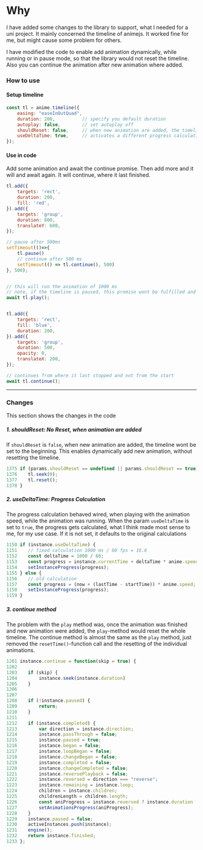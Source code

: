 
# Why
I have added some changes to the library to support, what I needed for a uni project. It mainly concerned the timeline of animejs. It worked fine for me, but might cause some problem for others.

I have modified the code to enable add animation dynamically, while running or in pause mode, so that the library would not reset the timeline. Also you can continue the animation after new animation where added.


### How to use
#### Setup timeline
```js
const tl = anime.timeline({
    easing: "easeInOutQuad",
    duration: 200,          // specify you default duration
    autoplay: false,        // set autoplay off
    shouldReset: false,     // when new animation are added, the timeline wont be resetted
    useDeltaTime: true,     // activates a different progress calculation of the timeline
});
```

#### Use in code

Add some animation and await the continue promise. Then add more and it will and await again. It will continue, where it last finished.
```js
tl.add({
    targets: 'rect',
    duration: 200,
    fill: 'red',
}).add({
    targets: 'group',
    duration: 800,
    translateY: 600,
});

// pause after 500ms
setTimeout(()=>{
    tl.pause()
    // continue after 500 ms
    setTimeout(() => tl.continue(), 500)
}, 500);


// this will run the animation of 1000 ms
// note, if the timeline is paused, this promise wont be fulfilled and will wait until it is finished
await tl.play(); 


tl.add({
    targets: 'rect',
    fill: 'blue',
    duration: 200,
}).add({
    targets: 'group',
    duration: 500,
    opacity: 0,
    translateX: 200,
});

// continues from where it last stopped and not from the start
await tl.continue(); 
```




---
### Changes
This section shows the changes in the code

##### 1. shouldReset: No Reset, when animation are added
If  `shouldReset` is `false`, when new animation are added, the timeline wont be set to the beginning.
This enables dynamically add new animation, without resetting the timeline.


```js
1375 if (params.shouldReset == undefined || params.shouldReset == true) {
1376    tl.seek(0);
1377    tl.reset();
1378 }
```


##### 2. useDeltaTime: Progress Calculation
The progress calculation behaved wired, when playing with the animation speed, while the animation was running. 
When the param `useDeltaTime` is set to `true`, the progress gets calculated, what I think made most sense to me, for my use case. If it is not set, it defaults to the original calculations



```js
1150 if (instance.useDeltaTime) {
1151    // fixed calculation 1000 ms / 60 fps = 16.6
1152    const deltaTime = 1000 / 60;
1153    const progress = instance.currentTime + deltaTime * anime.speed;
1154    setInstanceProgress(progress);
1155 } else {
1156    // old calculation
1157    const progress = (now + (lastTime - startTime)) * anime.speed;
1158    setInstanceProgress(progress);
1159 }

```


##### 3. continue method
The problem with the `play` method was, once the animation was finished and new animation were added, the `play`-method would reset the whole timeline. The continue method is almost the same as the `play` method, just removed the `resetTime()`-function call and the resetting of the individual animations.


```js
1201 instance.continue = function(skip = true) {
1202
1203    if (skip) {
1204        instance.seek(instance.duration)
1205    }
1206
1207
1208    if (!instance.paused) {
1209        return;
1210    }
1211    
1212    if (instance.completed) {
1213        var direction = instance.direction;
1214        instance.passThrough = false;
1215        instance.paused = true;
1216        instance.began = false;
1217        instance.loopBegan = false;
1218        instance.changeBegan = false;
1219        instance.completed = false;
1220        instance.changeCompleted = false;
1221        instance.reversePlayback = false;
1222        instance.reversed = direction === "reverse";
1223        instance.remaining = instance.loop;
1224        children = instance.children;
1225        childrenLength = children.length;
1226        const aniProgress = instance.reversed ? instance.duration : 0;
1227        setAnimationsProgress(aniProgress);
1228    }
1229    instance.paused = false;
1230    activeInstances.push(instance);
1231    engine();
1232    return instance.finished;
1233 };
```